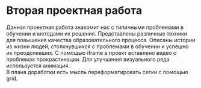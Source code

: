 # Вторая проектная работа  
Данная проектная работа знакомит нас с типичными проблемами в обучении и методами их решения. Представлены различные техники для повышения качества образовательного процесса. Описаны истории из жизни людей, столкнувшихся с проблемами в обучении и успешно их преодолевших. С помощью iframe в проект вставлено видео о проблемах прокрастинации. Для улучшения визуального ряда используется анимация.  
В плана доработки есть мысль переформатировать сетки с помощью grid.
